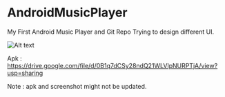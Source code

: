 # AndroidMusicPlayer
My First Android Music Player and Git Repo
Trying to design different UI.

![Alt text](http://i60.tinypic.com/2a5lnwp.png "Sample UI")

Apk : https://drive.google.com/file/d/0B1q7dCSy28ndQ21WLVlpNURPTjA/view?usp=sharing

Note : apk and screenshot might not be updated.
